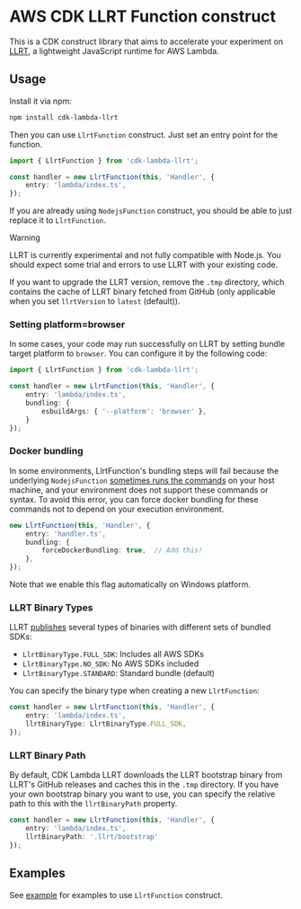 # AWS CDK LLRT Function construct

This is a CDK construct library that aims to accelerate your experiment on [LLRT](https://github.com/awslabs/llrt), a lightweight JavaScript runtime for AWS Lambda.

## Usage
Install it via npm:

```sh
npm install cdk-lambda-llrt
```

Then you can use `LlrtFunction` construct. Just set an entry point for the function.

```ts
import { LlrtFunction } from 'cdk-lambda-llrt';

const handler = new LlrtFunction(this, 'Handler', {
    entry: 'lambda/index.ts',
});
```

If you are already using `NodejsFunction` construct, you should be able to just replace it to `LlrtFunction`.

> [!WARNING]
> LLRT is currently experimental and not fully compatible with Node.js. You should expect some trial and errors to use LLRT with your existing code.

If you want to upgrade the LLRT version, remove the `.tmp` directory, which contains the cache of LLRT binary fetched from GitHub (only applicable when you set `llrtVersion` to `latest` (default)).

### Setting platform=browser

In some cases, your code may run successfully on LLRT by setting bundle target platform to `browser`. You can configure it by the following code:

```ts
import { LlrtFunction } from 'cdk-lambda-llrt';

const handler = new LlrtFunction(this, 'Handler', {
    entry: 'lambda/index.ts',
    bundling: {
        esbuildArgs: { '--platform': 'browser' },
    }
});
```

### Docker bundling
In some environments, LlrtFunction's bundling steps will fail because the underlying `NodejsFunction` [sometimes runs the commands](https://docs.aws.amazon.com/cdk/api/v2/docs/aws-cdk-lib.aws_lambda_nodejs-readme.html#local-bundling) on your host machine, and your environment does not support these commands or syntax. To avoid this error, you can force docker bundling for these commands not to depend on your execution environment.

```ts
new LlrtFunction(this, 'Handler', {
    entry: 'handler.ts',
    bundling: {
        forceDockerBundling: true,  // Add this!
    },
});
```

Note that we enable this flag automatically on Windows platform.

### LLRT Binary Types

LLRT [publishes](https://github.com/awslabs/llrt/releases) several types of binaries with different sets of bundled SDKs:

- `LlrtBinaryType.FULL_SDK`: Includes all AWS SDKs
- `LlrtBinaryType.NO_SDK`: No AWS SDKs included
- `LlrtBinaryType.STANDARD`: Standard bundle (default)

You can specify the binary type when creating a new `LlrtFunction`:

```ts
const handler = new LlrtFunction(this, 'Handler', {
    entry: 'lambda/index.ts',
    llrtBinaryType: LlrtBinaryType.FULL_SDK,
});
```

### LLRT Binary Path

By default, CDK Lambda LLRT downloads the LLRT bootstrap binary from LLRT's GitHub releases and caches this in the `.tmp` directory.
If you have your own bootstrap binary you want to use, you can specify the relative path to this with the `llrtBinaryPath` property.

```ts
const handler = new LlrtFunction(this, 'Handler', {
    entry: 'lambda/index.ts',
    llrtBinaryPath: '.llrt/bootstrap'
});
```

## Examples
See [example](./example/README.md) for examples to use `LlrtFunction` construct.
